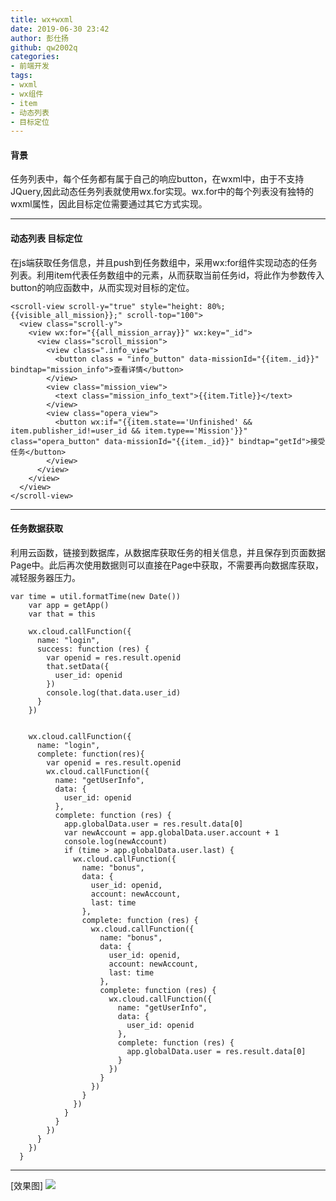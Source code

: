```yaml
---
title: wx+wxml
date: 2019-06-30 23:42
author: 彭仕扬
github: qw2002q
categories: 
- 前端开发
tags:
- wxml
- wx组件
- item
- 动态列表
- 目标定位
---
```


#### 背景

任务列表中，每个任务都有属于自己的响应button，在wxml中，由于不支持JQuery,因此动态任务列表就使用wx.for实现。wx.for中的每个列表没有独特的wxml属性，因此目标定位需要通过其它方式实现。

---

#### 动态列表 目标定位
在js端获取任务信息，并且push到任务数组中，采用wx:for组件实现动态的任务列表。利用item代表任务数组中的元素，从而获取当前任务id，将此作为参数传入button的响应函数中，从而实现对目标的定位。

```
<scroll-view scroll-y="true" style="height: 80%;{{visible_all_mission}};" scroll-top="100">
  <view class="scroll-y">
    <view wx:for="{{all_mission_array}}" wx:key="_id">
      <view class="scroll_mission">
        <view class=".info_view">
          <button class = "info_button" data-missionId="{{item._id}}" bindtap="mission_info">查看详情</button>
        </view>
        <view class="mission_view">
          <text class="mission_info_text">{{item.Title}}</text>
        </view>
        <view class="opera_view">
          <button wx:if="{{item.state=='Unfinished' && item.publisher_id!=user_id && item.type=='Mission'}}" class="opera_button" data-missionId="{{item._id}}" bindtap="getId">接受任务</button>
        </view>
      </view>
    </view>
  </view>
</scroll-view>
```

---
#### 任务数据获取
利用云函数，链接到数据库，从数据库获取任务的相关信息，并且保存到页面数据Page中。此后再次使用数据则可以直接在Page中获取，不需要再向数据库获取，减轻服务器压力。

```
var time = util.formatTime(new Date())
    var app = getApp()
    var that = this

    wx.cloud.callFunction({
      name: "login",
      success: function (res) {
        var openid = res.result.openid
        that.setData({
          user_id: openid
        })
        console.log(that.data.user_id)
      }
    })
    
    
    wx.cloud.callFunction({
      name: "login",
      complete: function(res){
        var openid = res.result.openid
        wx.cloud.callFunction({
          name: "getUserInfo",
          data: {
            user_id: openid
          },
          complete: function (res) {
            app.globalData.user = res.result.data[0]
            var newAccount = app.globalData.user.account + 1
            console.log(newAccount)
            if (time > app.globalData.user.last) {
              wx.cloud.callFunction({
                name: "bonus",
                data: {
                  user_id: openid,
                  account: newAccount,
                  last: time
                },
                complete: function (res) {
                  wx.cloud.callFunction({
                    name: "bonus",
                    data: {
                      user_id: openid,
                      account: newAccount,
                      last: time
                    },
                    complete: function (res) {
                      wx.cloud.callFunction({
                        name: "getUserInfo",
                        data: {
                          user_id: openid
                        },
                        complete: function (res) {
                          app.globalData.user = res.result.data[0]
                        }
                      })
                    }
                  })
                }
              })
            }
          }
        })
      }
    })
  }
  ```
  
  ---
  
  [效果图]
  ![](<https://github.com/the-earn-money-system/Document/blob/master/docs/report/img/xiaoguotu1.PNG>)
